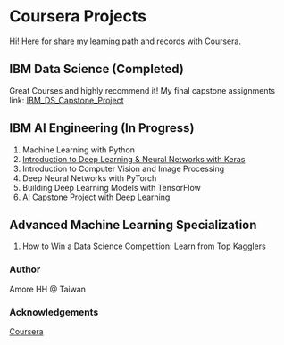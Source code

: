 
# Coursera Projects
Hi! Here for share my learning path and records with Coursera. 

## IBM Data Science (Completed) 
Great Courses and highly recommend it!
My final capstone assignments link: [IBM_DS_Capstone_Project](https://github.com/AmoreHH/coursera-projects/tree/main/IBM_DS_Capstone_Project) 

## IBM AI Engineering (In Progress)
1. Machine Learning with Python
2. [Introduction to Deep Learning & Neural Networks with Keras](https://github.com/AmoreHH/coursera-projects/tree/main/DL_NN_with_Keras)
3. Introduction to Computer Vision and Image Processing
4. Deep Neural Networks with PyTorch
5. Building Deep Learning Models with TensorFlow
6. AI Capstone Project with Deep Learning


## Advanced Machine Learning Specialization
1. How to Win a Data Science Competition: Learn from Top Kagglers





### Author
Amore HH @ Taiwan

### Acknowledgements
[Coursera](https://www.coursera.org/) 
